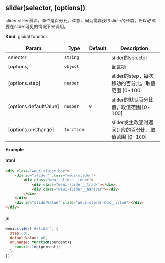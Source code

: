 <a name="slider"></a>

## slider(selector, [options])
slider slider滑块，单位是百分比。注意，因为需要获取slider的长度，所以必须要在slider可见的情况下来调用。

**Kind**: global function  

| Param | Type | Default | Description |
| --- | --- | --- | --- |
| selector | <code>string</code> |  | slider的selector |
| [options] | <code>object</code> |  | 配置项 |
| [options.step] | <code>number</code> |  | slider的step，每次移动的百分比，取值范围 [0-100] |
| [options.defaultValue] | <code>number</code> | <code>0</code> | slider的默认百分比值，取值范围 [0-100] |
| [options.onChange] | <code>function</code> |  | slider发生改变时返回对应的百分比，取值范围 [0-100] |

**Example**  
#### html
```html
<div class="weui-slider-box">
    <div id="slider" class="weui-slider">
        <div class="weui-slider__inner">
            <div class="weui-slider__track"></div>
            <div class="weui-slider__handler"></div>
        </div>
    </div>
    <div id="sliderValue" class="weui-slider-box__value"></div>
</div>
```

#### js
```javascript
weui.slider('#slider', {
  step: 10,
  defaultValue: 40,
  onChange: function(percent){
    console.log(percent);
  }
});
```
